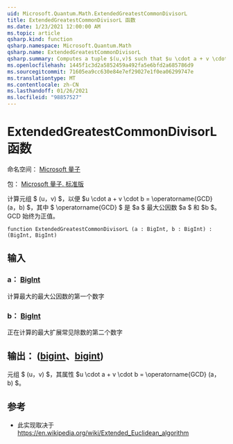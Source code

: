 ```yaml
---
uid: Microsoft.Quantum.Math.ExtendedGreatestCommonDivisorL
title: ExtendedGreatestCommonDivisorL 函数
ms.date: 1/23/2021 12:00:00 AM
ms.topic: article
qsharp.kind: function
qsharp.namespace: Microsoft.Quantum.Math
qsharp.name: ExtendedGreatestCommonDivisorL
qsharp.summary: Computes a tuple $(u,v)$ such that $u \cdot a + v \cdot b = \operatorname{GCD}(a, b)$, where $\operatorname{GCD}$ is $a$ greatest common divisor of $a$ and $b$. The GCD is always positive.
ms.openlocfilehash: 1445f1c3d2a5852459a492fa5e6bfd2a685786d9
ms.sourcegitcommit: 71605ea9cc630e84e7ef29027e1f0ea06299747e
ms.translationtype: MT
ms.contentlocale: zh-CN
ms.lasthandoff: 01/26/2021
ms.locfileid: "98857527"
---
```

# <a name="extendedgreatestcommondivisorl-function"></a>ExtendedGreatestCommonDivisorL 函数

命名空间： [Microsoft 量子](xref:Microsoft.Quantum.Math)

包： [Microsoft 量子. 标准版](https://nuget.org/packages/Microsoft.Quantum.Standard)


计算元组 $ (u，v) $，以便 $u \cdot a + v \cdot b = \operatorname{GCD} (a，b) $，其中 $ \operatorname{GCD} $ 是 $a $ 最大公因数 $a $ 和 $b $。 GCD 始终为正值。

```qsharp
function ExtendedGreatestCommonDivisorL (a : BigInt, b : BigInt) : (BigInt, BigInt)
```


## <a name="input"></a>输入

### <a name="a--bigint"></a>a： [BigInt](xref:microsoft.quantum.lang-ref.bigint)

计算最大的最大公因数的第一个数字


### <a name="b--bigint"></a>b： [BigInt](xref:microsoft.quantum.lang-ref.bigint)

正在计算的最大扩展常见除数的第二个数字



## <a name="output--bigintbigint"></a>输出： ([bigint](xref:microsoft.quantum.lang-ref.bigint)、[bigint](xref:microsoft.quantum.lang-ref.bigint)) 

元组 $ (u，v) $，其属性 $u \cdot a + v \cdot b = \operatorname{GCD} (a，b) $。

## <a name="references"></a>参考

- 此实现取决于 https://en.wikipedia.org/wiki/Extended_Euclidean_algorithm